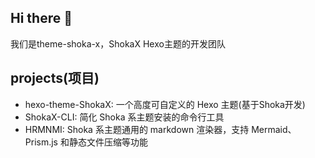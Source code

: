 ## Hi there 👋

<!--

**Here are some ideas to get you started:**

🙋‍♀️ A short introduction - what is your organization all about?
🌈 Contribution guidelines - how can the community get involved?
👩‍💻 Useful resources - where can the community find your docs? Is there anything else the community should know?
🍿 Fun facts - what does your team eat for breakfast?
🧙 Remember, you can do mighty things with the power of [Markdown](https://docs.github.com/github/writing-on-github/getting-started-with-writing-and-formatting-on-github/basic-writing-and-formatting-syntax)
-->

我们是theme-shoka-x，ShokaX Hexo主题的开发团队

## projects(项目)
- hexo-theme-ShokaX: 一个高度可自定义的 Hexo 主题(基于Shoka开发)
- ShokaX-CLI: 简化 Shoka 系主题安装的命令行工具
- HRMNMI: Shoka 系主题通用的 markdown 渲染器，支持 Mermaid、Prism.js 和静态文件压缩等功能
